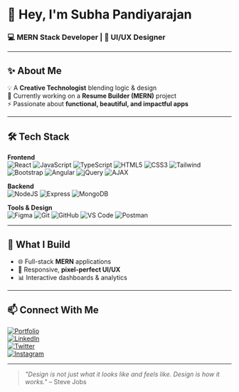 # 👋 Hey, I'm Subha Pandiyarajan
### 💻 MERN Stack Developer | 🎨 UI/UX Designer  

---

## ✨ About Me  
💡 A **Creative Technologist** blending logic & design  
🌱 Currently working on a **Resume Builder (MERN)** project  
⚡ Passionate about **functional, beautiful, and impactful apps**  

---

## 🛠 Tech Stack  

**Frontend**  
![React](https://img.shields.io/badge/React-20232A?style=for-the-badge&logo=react&logoColor=61DAFB)
![JavaScript](https://img.shields.io/badge/JavaScript-F7E01D?style=for-the-badge&logo=javascript&logoColor=black)
![TypeScript](https://img.shields.io/badge/TypeScript-3178C6?style=for-the-badge&logo=typescript&logoColor=white)
![HTML5](https://img.shields.io/badge/HTML5-E34F26?style=for-the-badge&logo=html5&logoColor=white)
![CSS3](https://img.shields.io/badge/CSS3-1572B6?style=for-the-badge&logo=css3&logoColor=white)
![Tailwind](https://img.shields.io/badge/Tailwind-38B2AC?style=for-the-badge&logo=tailwindcss&logoColor=white)
![Bootstrap](https://img.shields.io/badge/Bootstrap-7952B3?style=for-the-badge&logo=bootstrap&logoColor=white)
![Angular](https://img.shields.io/badge/Angular-DD0031?style=for-the-badge&logo=angular&logoColor=white)
![jQuery](https://img.shields.io/badge/jQuery-0769AD?style=for-the-badge&logo=jquery&logoColor=white)
![AJAX](https://img.shields.io/badge/AJAX-007FFF?style=for-the-badge&logo=windows-terminal&logoColor=white)

**Backend**  
![NodeJS](https://img.shields.io/badge/Node.js-339933?style=for-the-badge&logo=node.js&logoColor=white)
![Express](https://img.shields.io/badge/Express-000000?style=for-the-badge&logo=express&logoColor=white)
![MongoDB](https://img.shields.io/badge/MongoDB-47A248?style=for-the-badge&logo=mongodb&logoColor=white)

**Tools & Design**  
![Figma](https://img.shields.io/badge/Figma-F24E1E?style=for-the-badge&logo=figma&logoColor=white)
![Git](https://img.shields.io/badge/Git-F05032?style=for-the-badge&logo=git&logoColor=white)
![GitHub](https://img.shields.io/badge/GitHub-181717?style=for-the-badge&logo=github&logoColor=white)
![VS Code](https://img.shields.io/badge/VS_Code-007ACC?style=for-the-badge&logo=visual-studio-code&logoColor=white)
![Postman](https://img.shields.io/badge/Postman-FF6C37?style=for-the-badge&logo=postman&logoColor=white)

---

## 🚀 What I Build  
- 🌐 Full-stack **MERN** applications  
- 🎯 Responsive, **pixel-perfect UI/UX**  
- 📊 Interactive dashboards & analytics  

---

## 📫 Connect With Me  
[![Portfolio](https://img.shields.io/badge/🌐%20Portfolio-000000?style=for-the-badge)](https://subhaportfolio.com)  
[![LinkedIn](https://img.shields.io/badge/LinkedIn-0077b5?style=for-the-badge&logo=linkedin&logoColor=white)](https://www.linkedin.com/in/subha-p-871113288/)  
[![Twitter](https://img.shields.io/badge/Twitter-1da1f2?style=for-the-badge&logo=twitter&logoColor=white)](https://x.com/SubhaP23)  
[![Instagram](https://img.shields.io/badge/Instagram-e4405f?style=for-the-badge&logo=instagram&logoColor=white)](https://www.instagram.com/subhapandiyarajan)  

---

> _"Design is not just what it looks like and feels like. Design is how it works."_ – Steve Jobs  
